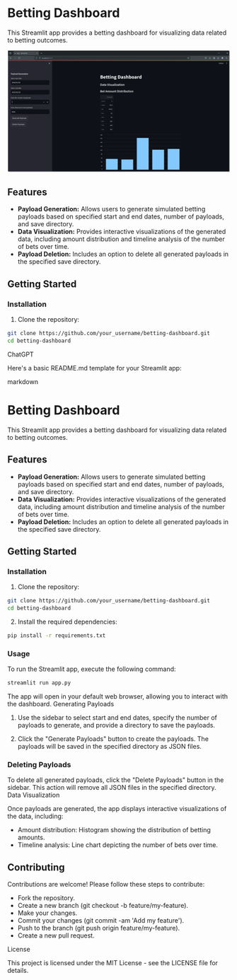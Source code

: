 # Betting Dashboard

This Streamlit app provides a betting dashboard for visualizing data related to betting outcomes.

![Betting Dashboard](https://github.com/noelAngelo/generator-bet/blob/main/static/screenshot.png?raw=true)


## Features

- **Payload Generation:** Allows users to generate simulated betting payloads based on specified start and end dates, number of payloads, and save directory.
- **Data Visualization:** Provides interactive visualizations of the generated data, including amount distribution and timeline analysis of the number of bets over time.
- **Payload Deletion:** Includes an option to delete all generated payloads in the specified save directory.

## Getting Started

### Installation

1. Clone the repository:

```bash
git clone https://github.com/your_username/betting-dashboard.git
cd betting-dashboard
```

ChatGPT

Here's a basic README.md template for your Streamlit app:

markdown

# Betting Dashboard

This Streamlit app provides a betting dashboard for visualizing data related to betting outcomes.

## Features

- **Payload Generation:** Allows users to generate simulated betting payloads based on specified start and end dates, number of payloads, and save directory.
- **Data Visualization:** Provides interactive visualizations of the generated data, including amount distribution and timeline analysis of the number of bets over time.
- **Payload Deletion:** Includes an option to delete all generated payloads in the specified save directory.

## Getting Started

### Installation

1. Clone the repository:

```bash
git clone https://github.com/your_username/betting-dashboard.git
cd betting-dashboard
```

2. Install the required dependencies:

```bash
pip install -r requirements.txt
```

### Usage

To run the Streamlit app, execute the following command:

```bash
streamlit run app.py
```
The app will open in your default web browser, allowing you to interact with the dashboard.
Generating Payloads

1.    Use the sidebar to select start and end dates, specify the number of payloads to generate, and provide a directory to save the payloads.

2.    Click the "Generate Payloads" button to create the payloads. The payloads will be saved in the specified directory as JSON files.

### Deleting Payloads

To delete all generated payloads, click the "Delete Payloads" button in the sidebar. This action will remove all JSON files in the specified directory.
Data Visualization

Once payloads are generated, the app displays interactive visualizations of the data, including:

- Amount distribution: Histogram showing the distribution of betting amounts.
- Timeline analysis: Line chart depicting the number of bets over time.

## Contributing

Contributions are welcome! Please follow these steps to contribute:

- Fork the repository.
- Create a new branch (git checkout -b feature/my-feature).
- Make your changes.
- Commit your changes (git commit -am 'Add my feature').
- Push to the branch (git push origin feature/my-feature).
- Create a new pull request.

License

This project is licensed under the MIT License - see the LICENSE file for details.